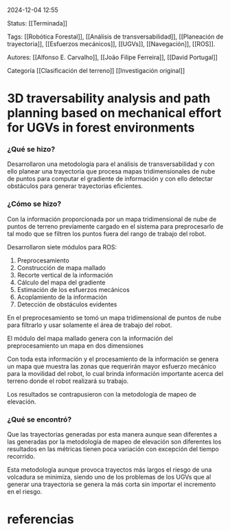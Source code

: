 2024-12-04 12:55

Status: [[Terminada]]

Tags: [[Robótica Forestal]], [[Análisis de transversabilidad]], [[Planeación de trayectoria]], [[Esfuerzos mecánicos]], [[UGVs]], [[Navegación]], [[ROS]].

Autores: [[Alfonso E. Carvalho]], [[João Filipe Ferreira]], [[David Portugal]]

Categoría [[Clasificación del terreno]] [[Investigación original]]


# 3D traversability analysis and path planning based on mechanical effort for UGVs in forest environments

### ¿Qué se hizo?
Desarrollaron una metodología para el análisis de transversabilidad y con ello planear una trayectoria que procesa mapas tridimensionales de nube de puntos para computar el gradiente de información y con ello detectar obstáculos para generar trayectorias eficientes.

### ¿Cómo se hizo?

Con la información proporcionada por  un mapa tridimensional de nube de puntos de terreno previamente cargado en el sistema para preprocesarlo de tal modo que se filtren los puntos fuera del rango de trabajo del robot.

Desarrollaron siete módulos para ROS:
1. Preprocesamiento
2. Construcción de mapa mallado
3. Recorte vertical de la información 
4. Cálculo del mapa del gradiente
5. Estimación de los esfuerzos mecánicos 
6. Acoplamiento de la información 
7. Detección de obstáculos evidentes 

En el preprocesamiento se tomó un mapa tridimensional de puntos de nube para filtrarlo y usar solamente el área de trabajo del robot.

El módulo del mapa mallado genera con la información del preprocesamiento un mapa en dos dimensiones 

Con toda esta información y el procesamiento de la información se genera un mapa que muestra las zonas que requerirán mayor esfuerzo mecánico para la movilidad del robot, lo cual brinda información importante acerca del terreno donde el robot realizará su trabajo.

Los resultados se contrapusieron con la metodología de mapeo de elevación.
### ¿Qué se encontró? 

Que las trayectorias generadas por esta manera aunque sean diferentes a las generadas por la metodología de mapeo de elevación son diferentes los resultados en las métricas tienen poca variación con excepción del tiempo recorrido.

Esta metodología aunque provoca trayectos más largos el riesgo de una volcadura se minimiza, siendo uno de los problemas de los UGVs que al generar una trayectoria se genera la más corta sin importar el incremento en el riesgo.

# referencias

